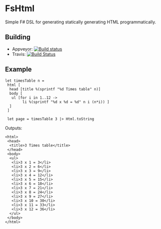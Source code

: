 # FsHtml
Simple F# DSL for generating statically generating HTML programmatically.

## Building

* Appveyor: [![Build status](https://ci.appveyor.com/api/projects/status/vfuq7shh3piim4d3/branch/master?svg=true)](https://ci.appveyor.com/project/ptrelford/fshtml)
* Travis: [![Build Status](https://travis-ci.org/ptrelford/FsHtml.png?branch=master)](https://travis-ci.org/ptrelford/FsHtml/)

## Example

    let timesTable n =
     html [
      head [title %(sprintf "%d Times table" n)]
      body [
       ul [for i in 1..12 ->
            li %(sprintf "%d x %d = %d" n i (n*i)) ]
      ]
     ]
  
     let page = timesTable 3 |> Html.toString

Outputs:

    <html>
     <head>
      <title>3 Times table</title>
     </head>
     <body>
      <ul>
       <li>3 x 1 = 3</li>
       <li>3 x 2 = 6</li>
       <li>3 x 3 = 9</li>
       <li>3 x 4 = 12</li>
       <li>3 x 5 = 15</li>
       <li>3 x 6 = 18</li>
       <li>3 x 7 = 21</li>
       <li>3 x 8 = 24</li>
       <li>3 x 9 = 27</li>
       <li>3 x 10 = 30</li>
       <li>3 x 11 = 33</li>
       <li>3 x 12 = 36</li>
      </ul>
     </body>
    </html>
